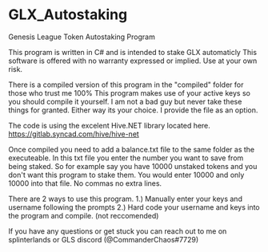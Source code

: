 # GLX_Autostaking
Genesis League Token Autostaking Program

This program is written in C# and is intended to stake GLX automaticly
This software is offered with no warranty expressed or implied. Use at your own risk.

There is a compiled version of this program in the "compiled" folder for those who trust me 100%
This program makes use of your active keys so you should compile it yourself.  I am not a bad guy but never take these things for granted.
Either way its your choice.  I provide the file as an option.

The code is using the excelent Hive.NET library located here.
https://gitlab.syncad.com/hive/hive-net

Once compiled you need to add a balance.txt file to the same folder as the executeable.
In this txt file you enter the number you want to save from being staked.  So for example say you have 10000 unstaked tokens and you don't want
this program to stake them.  You would enter 10000 and only 10000 into that file. No commas no extra lines.

There are 2 ways to use this program.
1.) Manually enter your keys and username following the prompts
2.) Hard code your username and keys into the program and compile.  (not reccomended)

If you have any questions or get stuck you can reach out to me on splinterlands or GLS discord (@CommanderChaos#7729)


